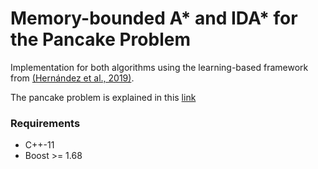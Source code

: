 # Memory-bounded A* and IDA* for the Pancake Problem


Implementation for both algorithms using the learning-based framework from [(Hernández et al., 2019)](https://www.aaai.org/ocs/index.php/SOCS/SOCS19/paper/view/18376). 

The pancake problem is explained in this [link](https://en.wikipedia.org/wiki/Pancake_sorting)


### Requirements
- C++-11
- Boost >= 1.68
